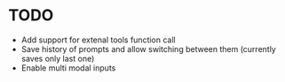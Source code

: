 # TODO
* Add support for extenal tools function call
* Save history of prompts and allow switching between them (currently saves only last one)
* Enable multi modal inputs
